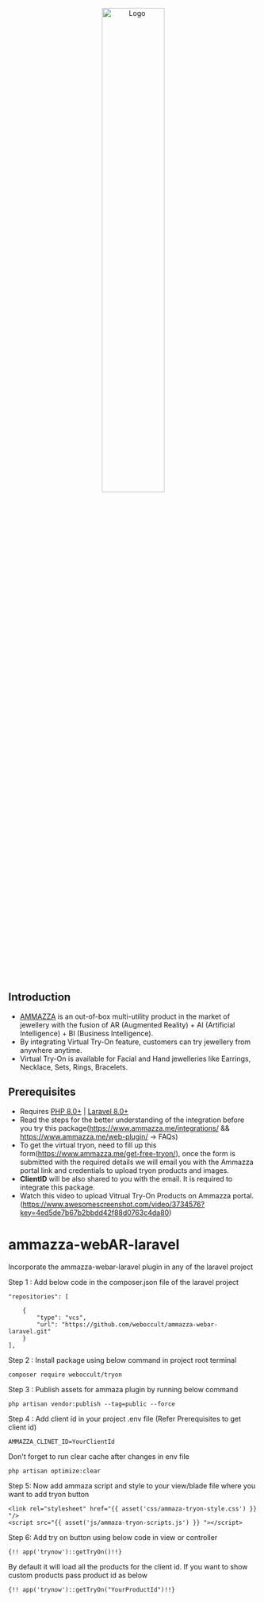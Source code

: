 <p align="center"><img src="https://www.ammazza.me/wp-content/themes/demotheme/images/NewAssets/mockupv1.webp" width="50%" alt="Logo"></p>

## Introduction

- <a href="https://www.ammazza.me/" target="_blank">AMMAZZA</a> is an out-of-box multi-utility product in the market of jewellery with the fusion of AR (Augmented Reality) + AI (Artificial Intelligence) + BI (Business Intelligence).
- By integrating Virtual Try-On feature, customers can try jewellery from anywhere anytime.
- Virtual Try-On is available for Facial and Hand jewelleries like Earrings, Necklace, Sets, Rings, Bracelets.

## Prerequisites

- Requires [PHP 8.0+](https://php.net/releases/) | [Laravel 8.0+](https://laravel.com/docs/8.x)
- Read the steps for the better understanding of the integration before you try this package(https://www.ammazza.me/integrations/ && https://www.ammazza.me/web-plugin/ -> FAQs)
- To get the virtual tryon, need to fill up this form(https://www.ammazza.me/get-free-tryon/), once the form is submitted with the required details we will email you with the Ammazza portal link and credentials to upload tryon products and images.
- **ClientID** will be also shared to you with the email. It is required to integrate this package. 
- Watch this video to upload Vitrual Try-On Products on Ammazza portal.(https://www.awesomescreenshot.com/video/3734576?key=4ed5de7b67b2bbdd42f88d0763c4da80)

# ammazza-webAR-laravel
Incorporate the ammazza-webar-laravel plugin in any of the laravel project

Step 1 : Add below code in the composer.json file of the laravel project 

    "repositories": [
       
        {
            "type": "vcs",
            "url": "https://github.com/weboccult/ammazza-webar-laravel.git"
        }
    ],
  
Step 2 : Install package using below command in project root terminal 

    composer require weboccult/tryon

Step 3 : Publish assets for ammaza plugin by running below command

    php artisan vendor:publish --tag=public --force

Step 4 : Add client id in your project .env file (Refer Prerequisites to get client id)

    AMMAZZA_CLINET_ID=YourClientId

Don't forget to run clear cache after changes in env file 

    php artisan optimize:clear


Step 5: Now add ammaza script and style to your view/blade file where you want to add tryon button 

    <link rel="stylesheet" href="{{ asset('css/ammaza-tryon-style.css') }} "/>
    <script src="{{ asset('js/ammaza-tryon-scripts.js') }} "></script>

Step 6: Add try on button using below code in view or controller 

	
    {!! app('trynow')::getTryOn()!!}

	
By default it will load all the products for the client id. If you want to show custom products pass product id as below 
	
	{!! app('trynow')::getTryOn("YourProductId")!!}

